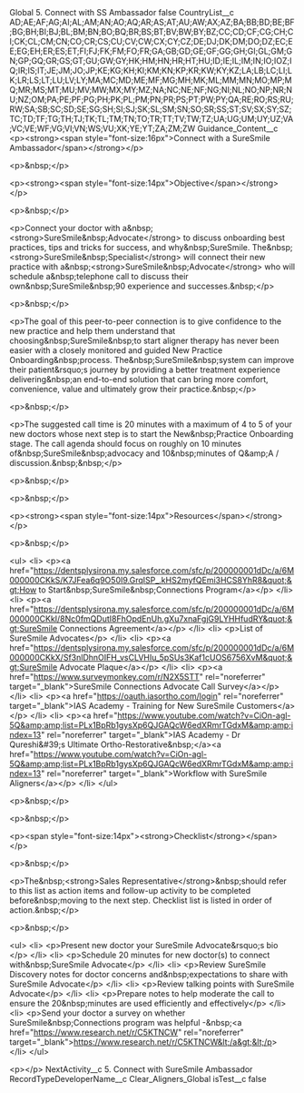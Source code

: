 <?xml version="1.0" encoding="UTF-8"?>
<CustomMetadata xmlns="http://soap.sforce.com/2006/04/metadata" xmlns:xsi="http://www.w3.org/2001/XMLSchema-instance" xmlns:xsd="http://www.w3.org/2001/XMLSchema">
    <label>Global 5. Connect with SS Ambassador</label>
    <protected>false</protected>
    <values>
        <field>CountryList__c</field>
        <value xsi:type="xsd:string">AD;AE;AF;AG;AI;AL;AM;AN;AO;AQ;AR;AS;AT;AU;AW;AX;AZ;BA;BB;BD;BE;BF;BG;BH;BI;BJ;BL;BM;BN;BO;BQ;BR;BS;BT;BV;BW;BY;BZ;CC;CD;CF;CG;CH;CI;CK;CL;CM;CN;CO;CR;CS;CU;CV;CW;CX;CY;CZ;DE;DJ;DK;DM;DO;DZ;EC;EE;EG;EH;ER;ES;ET;FI;FJ;FK;FM;FO;FR;GA;GB;GD;GE;GF;GG;GH;GI;GL;GM;GN;GP;GQ;GR;GS;GT;GU;GW;GY;HK;HM;HN;HR;HT;HU;ID;IE;IL;IM;IN;IO;IOZ;IQ;IR;IS;IT;JE;JM;JO;JP;KE;KG;KH;KI;KM;KN;KP;KR;KW;KY;KZ;LA;LB;LC;LI;LK;LR;LS;LT;LU;LV;LY;MA;MC;MD;ME;MF;MG;MH;MK;ML;MM;MN;MO;MP;MQ;MR;MS;MT;MU;MV;MW;MX;MY;MZ;NA;NC;NE;NF;NG;NI;NL;NO;NP;NR;NU;NZ;OM;PA;PE;PF;PG;PH;PK;PL;PM;PN;PR;PS;PT;PW;PY;QA;RE;RO;RS;RU;RW;SA;SB;SC;SD;SE;SG;SH;SI;SJ;SK;SL;SM;SN;SO;SR;SS;ST;SV;SX;SY;SZ;TC;TD;TF;TG;TH;TJ;TK;TL;TM;TN;TO;TR;TT;TV;TW;TZ;UA;UG;UM;UY;UZ;VA;VC;VE;WF;VG;VI;VN;WS;VU;XK;YE;YT;ZA;ZM;ZW</value>
    </values>
    <values>
        <field>Guidance_Content__c</field>
        <value xsi:type="xsd:string">&lt;p&gt;&lt;strong&gt;&lt;span style=&quot;font-size:16px&quot;&gt;Connect with a SureSmile Ambassador​&lt;/span&gt;&lt;/strong&gt;&lt;/p&gt;

&lt;p&gt;&amp;nbsp;&lt;/p&gt;

&lt;p&gt;&lt;strong&gt;&lt;span style=&quot;font-size:14px&quot;&gt;Objective&lt;/span&gt;&lt;/strong&gt;​&lt;/p&gt;

&lt;p&gt;&amp;nbsp;&lt;/p&gt;

&lt;p&gt;Connect your doctor with a&amp;nbsp;&lt;strong&gt;SureSmile&amp;nbsp;Advocate&lt;/strong&gt; to discuss onboarding best practices, tips and tricks for success, and why&amp;nbsp;SureSmile. The&amp;nbsp;&lt;strong&gt;SureSmile&amp;nbsp;Specialist&lt;/strong&gt; will connect their new practice with a&amp;nbsp;&lt;strong&gt;SureSmile&amp;nbsp;Advocate&lt;/strong&gt; who will schedule a&amp;nbsp;telephone call to discuss their own&amp;nbsp;SureSmile&amp;nbsp;90 experience and successes.&amp;nbsp;​&lt;/p&gt;

&lt;p&gt;&amp;nbsp;&lt;/p&gt;

&lt;p&gt;The goal of this peer-to-peer connection is to give confidence to the new practice and help them understand that choosing&amp;nbsp;SureSmile&amp;nbsp;to start aligner therapy has never been easier with a closely monitored and guided New Practice Onboarding&amp;nbsp;process. The&amp;nbsp;SureSmile&amp;nbsp;system can improve their patient&amp;rsquo;s journey by providing a better treatment experience delivering&amp;nbsp;an end-to-end solution that can bring more comfort, convenience, value and ultimately grow their practice.&amp;nbsp;​&lt;/p&gt;

&lt;p&gt;&amp;nbsp;&lt;/p&gt;

&lt;p&gt;The suggested call time is 20 minutes with a maximum of 4 to 5 of your new doctors whose next step is to start the New&amp;nbsp;Practice Onboarding stage. The call agenda should focus on roughly on 10 minutes of&amp;nbsp;SureSmile&amp;nbsp;advocacy and 10&amp;nbsp;minutes of Q&amp;amp;A / discussion.&amp;nbsp;&amp;nbsp;​&lt;/p&gt;

&lt;p&gt;&amp;nbsp;&lt;/p&gt;

&lt;p&gt;&amp;nbsp;&lt;/p&gt;

&lt;p&gt;&lt;strong&gt;&lt;span style=&quot;font-size:14px&quot;&gt;Resources&lt;/span&gt;&lt;/strong&gt;&lt;/p&gt;

&lt;p&gt;&amp;nbsp;&lt;/p&gt;

&lt;ul&gt;
	&lt;li&gt;
	&lt;p&gt;&lt;a href=&quot;https://dentsplysirona.my.salesforce.com/sfc/p/200000001dDc/a/6M000000CKkS/K7JFea6q9O50I9.GrqISP_.kHS2myfQEmi3HCS8YhR8&quot;&gt;How to Start&amp;nbsp;SureSmile&amp;nbsp;Connections Program​&lt;/a&gt;&lt;/p&gt;
	&lt;/li&gt;
	&lt;li&gt;
	&lt;p&gt;&lt;a href=&quot;https://dentsplysirona.my.salesforce.com/sfc/p/200000001dDc/a/6M000000CKkI/8Nc0fmQDutI8FhOpdEnUh.gXu7xnaFgjG9LYHHfudRY&quot;&gt;SureSmile Connections Agreement​&lt;/a&gt;&lt;/p&gt;
	&lt;/li&gt;
	&lt;li&gt;
	&lt;p&gt;List of SureSmile Advocates​&lt;/p&gt;
	&lt;/li&gt;
	&lt;li&gt;
	&lt;p&gt;&lt;a href=&quot;https://dentsplysirona.my.salesforce.com/sfc/p/200000001dDc/a/6M000000CKkX/Sf3nlDhnOIFH_vsCLVHIu_5pSUs3Kaf1cUOS6756XvM&quot;&gt;SureSmile Advocate Plaque​&lt;/a&gt;&lt;/p&gt;
	&lt;/li&gt;
	&lt;li&gt;
	&lt;p&gt;&lt;a href=&quot;https://www.surveymonkey.com/r/N2X5STT&quot; rel=&quot;noreferrer&quot; target=&quot;_blank&quot;&gt;SureSmile Connections Advocate Call Survey&lt;/a&gt;​&lt;/p&gt;
	&lt;/li&gt;
	&lt;li&gt;
	&lt;p&gt;&lt;a href=&quot;https://oauth.iasortho.com/login&quot; rel=&quot;noreferrer&quot; target=&quot;_blank&quot;&gt;IAS Academy - Training for New SureSmile Customers&lt;/a&gt;​&lt;/p&gt;
	&lt;/li&gt;
	&lt;li&gt;
	&lt;p&gt;&lt;a href=&quot;https://www.youtube.com/watch?v=CiOn-agl-5Q&amp;amp;list=PLx1BpRb1gysXp6QJGAQcW6edXRmrTGdxM&amp;amp;index=13&quot; rel=&quot;noreferrer&quot; target=&quot;_blank&quot;&gt;IAS Academy - Dr Qureshi&amp;#39;s Ultimate Ortho-Restorative&amp;nbsp;&lt;/a&gt;&lt;a href=&quot;https://www.youtube.com/watch?v=CiOn-agl-5Q&amp;amp;list=PLx1BpRb1gysXp6QJGAQcW6edXRmrTGdxM&amp;amp;index=13&quot; rel=&quot;noreferrer&quot; target=&quot;_blank&quot;&gt;Workflow with SureSmile Aligners&lt;/a&gt;&lt;/p&gt;
	&lt;/li&gt;
&lt;/ul&gt;

&lt;p&gt;&amp;nbsp;&lt;/p&gt;

&lt;p&gt;&amp;nbsp;&lt;/p&gt;

&lt;p&gt;&lt;span style=&quot;font-size:14px&quot;&gt;&lt;strong&gt;Checklist&lt;/strong&gt;&lt;/span&gt;&lt;/p&gt;

&lt;p&gt;&amp;nbsp;&lt;/p&gt;

&lt;p&gt;The&amp;nbsp;&lt;strong&gt;Sales Representative&lt;/strong&gt;&amp;nbsp;should refer to this list as action items and follow-up activity to be completed before&amp;nbsp;moving to the next step. Checklist list is listed in order of action.&amp;nbsp;​​&lt;/p&gt;

&lt;p&gt;&amp;nbsp;&lt;/p&gt;

&lt;ul&gt;
	&lt;li&gt;
	&lt;p&gt;Present new doctor your SureSmile Advocate&amp;rsquo;s bio​&lt;/p&gt;
	&lt;/li&gt;
	&lt;li&gt;
	&lt;p&gt;Schedule 20 minutes for new doctor(s) to connect with&amp;nbsp;SureSmile Advocate​&lt;/p&gt;
	&lt;/li&gt;
	&lt;li&gt;
	&lt;p&gt;Review SureSmile Discovery notes for doctor concerns and&amp;nbsp;expectations to share with SureSmile Advocate​&lt;/p&gt;
	&lt;/li&gt;
	&lt;li&gt;
	&lt;p&gt;Review talking points with SureSmile Advocate​&lt;/p&gt;
	&lt;/li&gt;
	&lt;li&gt;
	&lt;p&gt;Prepare notes to help moderate the call to ensure the 20&amp;nbsp;minutes are used efficiently and effectively​&lt;/p&gt;
	&lt;/li&gt;
	&lt;li&gt;
	&lt;p&gt;Send your doctor a survey on whether SureSmile&amp;nbsp;Connections program was helpful -&amp;nbsp;&lt;a href=&quot;https://www.research.net/r/C5KTNCW&quot; rel=&quot;noreferrer&quot; target=&quot;_blank&quot;&gt;https://www.research.net/r/C5KTNCW&lt;/a&gt;​&lt;/p&gt;
	&lt;/li&gt;
&lt;/ul&gt;

&lt;p&gt;​&lt;/p&gt;</value>
    </values>
    <values>
        <field>NextActivity__c</field>
        <value xsi:type="xsd:string">5. Connect with SureSmile Ambassador</value>
    </values>
    <values>
        <field>RecordTypeDeveloperName__c</field>
        <value xsi:type="xsd:string">Clear_Aligners_Global</value>
    </values>
    <values>
        <field>isTest__c</field>
        <value xsi:type="xsd:boolean">false</value>
    </values>
</CustomMetadata>
